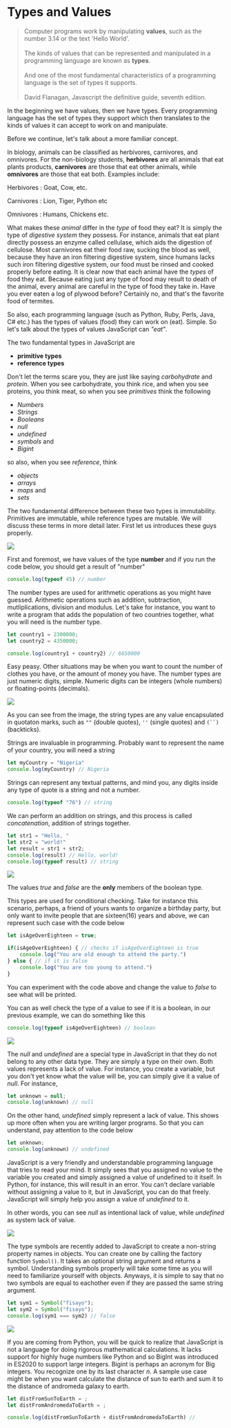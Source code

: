 # Types and Values

> Computer programs work by manipulating **values**, such as the number 3.14 or the text 'Hello World'. <br><br> The kinds of values that can be represented and manipulated in a programming language are known as **types**. <br><br>And one of the most fundamental characteristics of a programming language is the set of types it supports. <br><br> David Flanagan, Javascript the definitive guide, seventh edition.

In the beginning we have values, then we have types. Every programming language has the set of types they support which then translates to the kinds of values it can accept to work on and manipulate. 

Before we continue, let's talk about a more familiar concept. 

In biology, animals can be classified as herbivores, carnivores, and omnivores. For the non-biology students, **herbivores** are all animals that eat plants products, **carnivores** are those that eat other animals, while **omnivores** are those that eat both. Examples include:

Herbivores : Goat, Cow, etc.

Carnivores : Lion, Tiger, Python etc

Omnivores : Humans, Chickens etc. 

What makes these *animal* differ in the *type* of food they eat? It is simply the type of *digestive system* they possess. For instance, animals that eat plant directly possess an enzyme called cellulase, which aids the digestion of cellulose. Most carnivores eat their food raw, sucking the blood as well, because they have an iron filtering digestive system, since humans lacks such iron filtering digestive system, our food must be rinsed and cooked properly before eating. It is clear now that each animal have the *types* of food they eat. Because eating just any type of food may result to death of the animal, every animal are careful in the type of food they take in. Have you ever eaten a log of plywood before? Certainly no, and that's the favorite food of termites. 
<!-- Images here as well -->
So also, each programming language (such as Python, Ruby, Perls, Java, C# etc.) has the types of values (food) they can work on (eat). Simple. So let's talk about the types of values JavaScript can *"eat"*. 

The two fundamental types in JavaScript are 

- **primitive types**
- **reference types**

Don't let the terms scare you, they are just like saying *carbohydrate* and *protein*. When you see carbohydrate, you think rice, and when you see proteins, you think meat, so when you see *primitives* think the following

- *Numbers*
- *Strings*
- *Booleans*
- *null*
- *undefined*
- *symbols* and
- *Bigint*

so also, when you see *reference*, think

- *objects*
- *arrays*
- *maps* and
- *sets*

The two fundamental difference between these two types is immutability. Primitives are immutable, while reference types are mutable. We will discuss these terms in more detail later. First let us introduces these guys properly. 

![](./images/t1.png)

First and foremost, we have values of the type **number** and if you run the code below, you should get a result of "number"
```javascript
console.log(typeof 45) // number
```
The number types are used for arithmetic operations as you might have guessed. Arithmetic operations such as addition, subtraction, mutliplications, division and modulus. Let's take for instance, you want to write a program that adds the population of two countries together, what you will need is the number type.

```javascript
let country1 = 2300000;
let country2 = 4350000;

console.log(country1 + country2) // 6650000
```

Easy peasy. Other situations may be when you want to count the number of clothes you have, or the amount of money you have. The number types are just numeric digits, simple. Numeric digits can be integers (whole numbers) or floating-points (decimals). 

![](./images/t2.jpg)

As you can see from the image, the string types are any value encapsulated in quotaton marks, such as `""` (double quotes), `''` (single quotes) and `(``)` (backticks).

Strings are invaluable in programming. Probably want to represent the name of your country, you will need a string

```javascript
let myCountry = "Nigeria"
console.log(myCountry) // Nigeria
```
Strings can represent any textual patterns, and mind you, any digits inside any type of quote is a string and not a number.

```javascript
console.log(typeof "76") // string
```
We can perform an addition on strings, and this process is called *concatenation*, addition of strings together. 

```javascript
let str1 = "Hello, "
let str2 = "world!"
let result = str1 + str2;
console.log(result) // Hello, world!
console.log(typeof result) // string
```

![](./images/t3.jpg)

The values *true* and *false* are the **only** members of the boolean type.

This types are used for conditional checking. Take for instance this scenario, perhaps, a friend of yours wants to organize a birthday party, but only want to invite people that are sixteen(16) years and above, we can represent such case with the code below

```javascript
let isAgeOverEighteen = true;

if(isAgeOverEighteen) { // checks if isAgeOverEighteen is true
    console.log("You are old enough to attend the party.")
} else { // if it is false
    console.log("You are too young to attend.")
}
```
You can experiment with the code above and change the value to *false* to see what will be printed. 

You can as well check the type of a value to see if it is a boolean, in our previous example, we can do something like this

```javascript
console.log(typeof isAgeOverEighteen) // boolean
```
![](./images/t4.jpg)

The *null* and *undefined* are a special type in JavaScript in that they do not belong to any other data type. They are simply a type on their own. Both values represents a lack of value. For instance, you create a variable, but you don't yet know what the value will be, you can simply give it a value of *null*. For instance,

```javascript
let unknown = null;
console.log(unknown) // null
```
On the other hand, *undefined* simply represent a lack of value. This shows up more often when you are writing larger programs. So that you can understand, pay attention to the code below

```javascript
let unknown;
console.log(unknown) // undefined
```
JavaScript is a very friendly and understandable programming language that tries to read your mind. It simply sees that you assigned no value to the variable you created and simply assigned a value of undefined to it itself. In Python, for instance, this will result in an error. You can't declare variable without assigning a value to it, but in JavaScript, you can do that freely. JavaScript will simply help you assign a value of *undefined* to it.

In other words, you can see *null* as intentional lack of value, while *undefined* as system lack of value.

![](./images/t5.jpg)

The type symbols are recently added to JavaScript to create a non-string property names in objects. You can create one by calling the factory function `Symbol()`. It takes an optional string argument and returns a symbol. Understanding symbols properly will take some time as you will need to familiarize yourself with objects. Anyways, it is simple to say that no two symbols are equal to eachother even if they are passed the same string argument.

```javascript
let sym1 = Symbol("fisayo");
let sym2 = Symbol("fisayo");
console.log(sym1 === sym2) // false
```

![](./images/t6.jpg)

If you are coming from Python, you will be quick to realize that JavaScript is not a language for doing rigorous mathematical calculations. It lacks support for highly huge numbers like Python and so BigInt was introduced in ES2020 to support large integers. Bigint is perhaps an acronym for Big integers. You recognize one by its last character *n*. A sample use case might be when you want calculate the distance of sun to earth and sum it to the distance of andromeda galaxy to earth. 

```javascript
let distFromSunToEarth = ;
let distFromAndromedaToEarth = ;

console.log(distFromSunToEarth + distFromAndromedaToEarth) // 
```